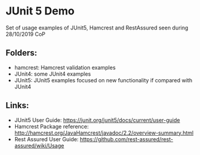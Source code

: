# JUnit 5 Demo

Set of usage examples of JUnit5, Hamcrest and RestAssured seen during 28/10/2019 CoP

## Folders:

- hamcrest: Hamcrest validation examples
- JUnit4: some JUnit4 examples
- JUnit5: JUnit5 examples focused on new functionality if compared with JUnit4

## Links:
- JUnit5 User Guide:  https://junit.org/junit5/docs/current/user-guide
- Hamcrest Package reference: http://hamcrest.org/JavaHamcrest/javadoc/2.2/overview-summary.html
- Rest Assured User Guide: https://github.com/rest-assured/rest-assured/wiki/Usage
